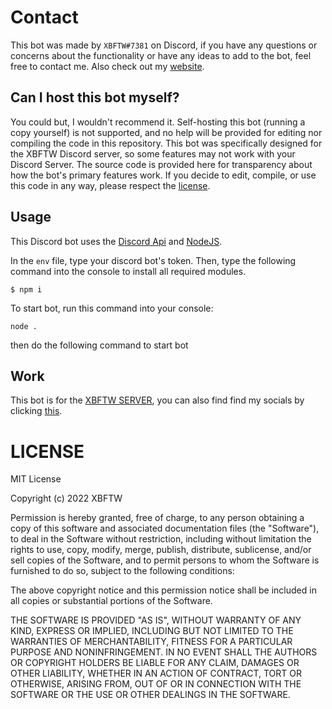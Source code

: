 # Contact

This bot was made by ```XBFTW#7381``` on Discord, if you have any questions or concerns about the functionality or have any ideas to add to the bot, feel free to contact me. Also check out my [website](https://xbftw.com). 

## Can I host this bot myself?

You could but, I wouldn't recommend it. Self-hosting this bot (running a copy yourself) is not supported, and no help will be provided for editing nor compiling the code in this repository. This bot was specifically designed for the XBFTW Discord server, so some features may not work with your Discord Server.  The source code is provided here for transparency about how the bot's primary features work. If you decide to edit, compile, or use this code in any way, please respect the [license](https://github.com/XBFTW/XBFTW-BOT/blob/main/LICENSE).

## Usage
This Discord bot uses the [Discord Api](https://discordapi.com) and [NodeJS](https://nodejs.org). 

In the ```env``` file, type your discord bot's token.
Then, type the following command into the console to install all required modules.
```
$ npm i
```
To start bot, run this command into your console:
```
node .
```


then do the following command to start bot

## Work
This bot is for the [XBFTW SERVER](https://discord.gg/2kn45fF6VK), you can also find find my socials by clicking [this](https://xbftw.com).

# LICENSE

MIT License

Copyright (c) 2022 XBFTW

Permission is hereby granted, free of charge, to any person obtaining a copy
of this software and associated documentation files (the "Software"), to deal
in the Software without restriction, including without limitation the rights
to use, copy, modify, merge, publish, distribute, sublicense, and/or sell
copies of the Software, and to permit persons to whom the Software is
furnished to do so, subject to the following conditions:

The above copyright notice and this permission notice shall be included in all
copies or substantial portions of the Software.

THE SOFTWARE IS PROVIDED "AS IS", WITHOUT WARRANTY OF ANY KIND, EXPRESS OR
IMPLIED, INCLUDING BUT NOT LIMITED TO THE WARRANTIES OF MERCHANTABILITY,
FITNESS FOR A PARTICULAR PURPOSE AND NONINFRINGEMENT. IN NO EVENT SHALL THE
AUTHORS OR COPYRIGHT HOLDERS BE LIABLE FOR ANY CLAIM, DAMAGES OR OTHER
LIABILITY, WHETHER IN AN ACTION OF CONTRACT, TORT OR OTHERWISE, ARISING FROM,
OUT OF OR IN CONNECTION WITH THE SOFTWARE OR THE USE OR OTHER DEALINGS IN THE
SOFTWARE.

